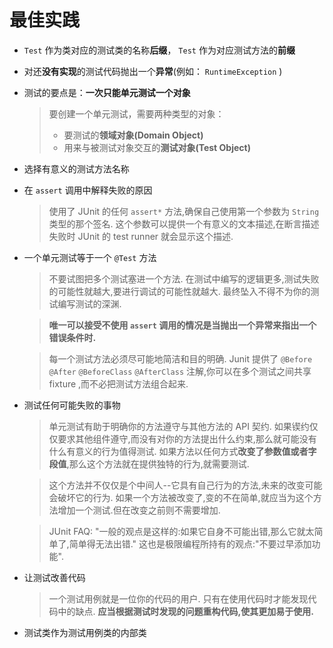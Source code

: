 # 最佳实践

* `Test` 作为类对应的测试类的名称**后缀**， `Test` 作为对应测试方法的**前缀**
* 对还**没有实现**的测试代码抛出一个**异常**(例如： `RuntimeException` )
* 测试的要点是：**一次只能单元测试一个对象**
    
  > 要创建一个单元测试，需要两种类型的对象：
  > * 要测试的**领域对象(Domain Object)**
  > * 用来与被测试对象交互的**测试对象(Test Object)**

* 选择有意义的测试方法名称
* 在 `assert` 调用中解释失败的原因

  > 使用了 JUnit 的任何 `assert*` 方法,确保自己使用第一个参数为 `String` 类型的那个签名.
  > 这个参数可以提供一个有意义的文本描述,在断言描述失败时 JUnit 的 test runner 就会显示这个描述.

* 一个单元测试等于一个 `@Test` 方法

  > 不要试图把多个测试塞进一个方法. 
  > 在测试中编写的逻辑更多,测试失败的可能性就越大,要进行调试的可能性就越大.
  > 最终坠入不得不为你的测试编写测试的深渊.
   
  > **唯一可以接受不使用 `assert` 调用的情况是当抛出一个异常来指出一个错误条件时.**

  > 每一个测试方法必须尽可能地简洁和目的明确.
  > Junit 提供了 `@Before` `@After` `@BeforeClass` `@AfterClass` 注解,你可以在多个测试之间共享 fixture ,而不必把测试方法组合起来.

* 测试任何可能失败的事物

  > 单元测试有助于明确你的方法遵守与其他方法的 API 契约.
  > 如果锲约仅仅要求其他组件遵守,而没有对你的方法提出什么约束,那么就可能没有什么有意义的行为值得测试.
  > 如果方法以任何方式**改变了参数值或者字段值**,那么这个方法就在提供独特的行为,就需要测试.
  
  > 这个方法并不仅仅是个中间人--它具有自己行为的方法,未来的改变可能会破坏它的行为.
  > 如果一个方法被改变了,变的不在简单,就应当为这个方法增加一个测试.但在改变之前则不需要增加.
  
  > JUnit FAQ: "一般的观点是这样的:如果它自身不可能出错,那么它就太简单了,简单得无法出错."
  > 这也是极限编程所持有的观点:"不要过早添加功能".

* 让测试改善代码

  > 一个测试用例就是一位你的代码的用户.
  > 只有在使用代码时才能发现代码中的缺点.
  > **应当根据测试时发现的问题重构代码,使其更加易于使用.**

* 测试类作为测试用例类的内部类